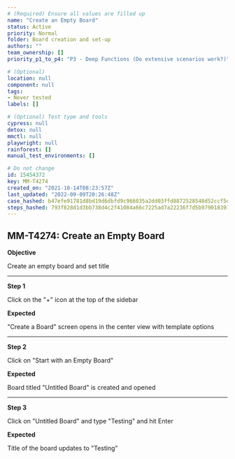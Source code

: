 ```yaml
---
# (Required) Ensure all values are filled up
name: "Create an Empty Board"
status: Active
priority: Normal
folder: Board creation and set-up
authors: ""
team_ownership: []
priority_p1_to_p4: "P3 - Deep Functions (Do extensive scenarios work?)"

# (Optional)
location: null
component: null
tags: 
- Never tested
labels: []

# (Optional) Test type and tools
cypress: null
detox: null
mmctl: null
playwright: null
rainforest: []
manual_test_environments: []

# Do not change
id: 15454372
key: MM-T4274
created_on: "2021-10-14T08:23:57Z"
last_updated: "2022-09-09T20:26:48Z"
case_hashed: b47efe91781d8bd19d6dbfd9c966035a2dd03ffd8872528548d52ccf5d40327a00af04dbc5d97654c73a3b1a95e3cd46
steps_hashed: 793f828d1d3bb738d4c2f41084a66c7225ad7a22236f7d5b979018391946cd20961a437fd4e2dc4884ac440b1c6b7632
---
```


<!-- (Auto-generated) Based on frontmatter's "key" and "name" -->

## MM-T4274: Create an Empty Board

**Objective**

Create an empty board and set title

---

**Step 1**

Click on the "+" icon at the top of the sidebar

**Expected**

"Create a Board" screen opens in the center view with template options

---

**Step 2**

Click on "Start with an Empty Board"

**Expected**

Board titled "Untitled Board" is created and opened

---

**Step 3**

Click on "Untitled Board" and type "Testing" and hit Enter

**Expected**

Title of the board updates to "Testing"
